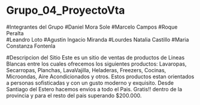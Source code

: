# Grupo_04_ProyectoVta

#Integrantes del Grupo
  #Daniel Mora Sole
  #Marcelo Campos
  #Roque Peralta  
  #Leandro Loto
  #Agustin Ingacio Miranda
  #Lourdes Natalia Castillo
  #Maria Constanza Fontenla

#Descripcion del Sitio
Este es un sitio de ventas de productos de Lineas Blancas entre los cuales ofrecemos los siguientes productos:
Lavaropas, Secarropas, Planchas, LavaVajilla, Heladeras, Freezers, Cocinas, Microondas, Aire Acondicionados y otros.
Estos productos estan orientados a personas sofisticadas y con un gusto moderno y exquisito. 
Desde Santiago del Estero hacemos envios a todo el Pais. Gratis!! dentro de la provincia y para el resto del pais superando $200.000.
